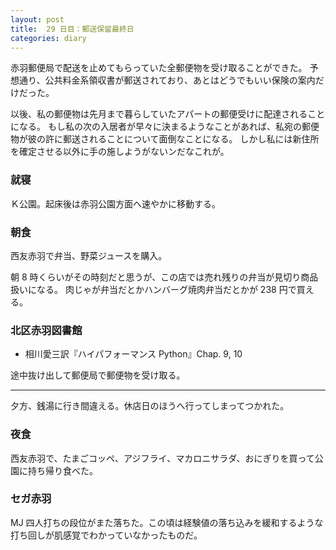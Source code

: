 ```yaml
---
layout: post
title:  29 日目：郵送保留最終日
categories: diary
---
```


赤羽郵便局で配送を止めてもらっていた全郵便物を受け取ることができた。
予想通り、公共料金系領収書が郵送されており、あとはどうでもいい保険の案内だけだった。

以後、私の郵便物は先月まで暮らしていたアパートの郵便受けに配達されることになる。
もし私の次の入居者が早々に決まるようなことがあれば、私宛の郵便物が彼の許に郵送されることについて面倒なことになる。
しかし私には新住所を確定させる以外に手の施しようがないンだなこれが。

### 就寝

Ｋ公園。起床後は赤羽公園方面へ速やかに移動する。

### 朝食

西友赤羽で弁当、野菜ジュースを購入。

朝 8 時くらいがその時刻だと思うが、この店では売れ残りの弁当が見切り商品扱いになる。
肉じゃが弁当だとかハンバーグ焼肉弁当だとかが 238 円で買える。

### 北区赤羽図書館

* 相川愛三訳『ハイパフォーマンス Python』Chap. 9, 10

途中抜け出して郵便局で郵便物を受け取る。

---

夕方、銭湯に行き間違える。休店日のほうへ行ってしまってつかれた。

### 夜食

西友赤羽で、たまごコッペ、アジフライ、マカロニサラダ、おにぎりを買って公園に持ち帰り食べた。

### セガ赤羽

MJ 四人打ちの段位がまた落ちた。この頃は経験値の落ち込みを緩和するような打ち回しが肌感覚でわかっていなかったものだ。
